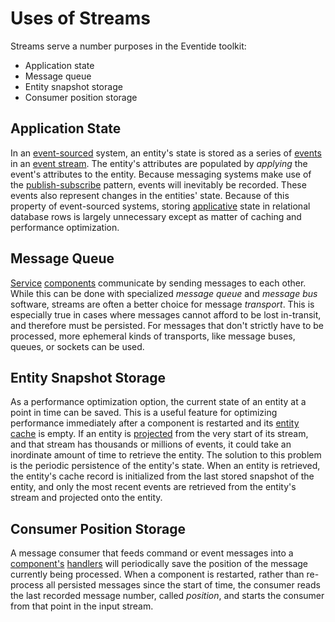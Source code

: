 # Uses of Streams

Streams serve a number purposes in the Eventide toolkit:

- Application state
- Message queue
- Entity snapshot storage
- Consumer position storage

## Application State

In an [event-sourced](/glossary.md#event-sourcing) system, an entity's state is stored as a series of [events](/glossary.md#event) in an [event stream](/glossary.md#event-stream). The entity's attributes are populated by _applying_ the event's attributes to the entity. Because messaging systems make use of the [publish-subscribe](/glossary.md#pub-sub) pattern, events will inevitably be recorded. These events also represent changes in the entities' state. Because of this property of event-sourced systems, storing [applicative](/glossary.md#applicative) state in relational database rows is largely unnecessary except as matter of caching and performance optimization.

## Message Queue

[Service](/glossary.md#service) [components](/glossary.md#component) communicate by sending messages to each other. While this can be done with specialized _message queue_ and _message bus_ software, streams are often a better choice for message _transport_. This is especially true in cases where messages cannot afford to be lost in-transit, and therefore must be persisted. For messages that don't strictly have to be processed, more ephemeral kinds of transports, like message buses, queues, or sockets can be used.

## Entity Snapshot Storage

As a performance optimization option, the current state of an entity at a point in time can be saved. This is a useful feature for optimizing performance immediately after a component is restarted and its [entity cache](/glossary.md#entity-cache) is empty. If an entity is [projected](/glossary.md#projection) from the very start of its stream, and that stream has thousands or millions of events, it could take an inordinate amount of time to retrieve the entity. The solution to this problem is the periodic persistence of the entity's state. When an entity is retrieved, the entity's cache record is initialized from the last stored snapshot of the entity, and only the most recent events are retrieved from the entity's stream and projected onto the entity.

## Consumer Position Storage

A message consumer that feeds command or event messages into a [component's](/glossary.md#component) [handlers](/glossary.md#handler) will periodically save the position of the message currently being processed. When a component is restarted, rather than re-process all persisted messages since the start of time, the consumer reads the last recorded message number, called _position_, and starts the consumer from that point in the input stream.
